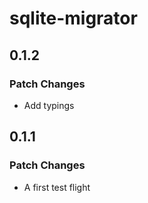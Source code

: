 # sqlite-migrator

## 0.1.2

### Patch Changes

- Add typings

## 0.1.1

### Patch Changes

- A first test flight
